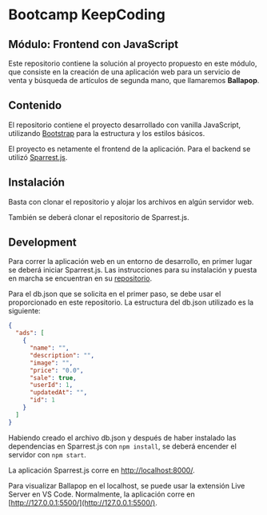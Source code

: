 # Bootcamp KeepCoding

## Módulo: Frontend con JavaScript

Este repositorio contiene la solución al proyecto propuesto en este módulo, que consiste en la creación de una aplicación web para un servicio de venta y búsqueda de artículos de segunda mano, que llamaremos **Ballapop**.

## Contenido

El repositorio contiene el proyecto desarrollado con vanilla JavaScript, utilizando [Bootstrap](https://getbootstrap.com/) para la estructura y los estilos básicos.

El proyecto es netamente el frontend de la aplicación. Para el backend se utilizó [Sparrest.js](https://github.com/kasappeal/sparrest.js).

## Instalación

Basta con clonar el repositorio y alojar los archivos en algún servidor web.

También se deberá clonar el repositorio de Sparrest.js.

## Development

Para correr la aplicación web en un entorno de desarrollo, en primer lugar se deberá iniciar Sparrest.js. Las instrucciones para su instalación y puesta en marcha se encuentran en su [repositorio](https://github.com/kasappeal/sparrest.js).

Para el db.json que se solicita en el primer paso, se debe usar el proporcionado en este repositorio. La estructura del db.json utilizado es la siguiente:

```json
{
  "ads": [
    {
      "name": "",
      "description": "",
      "image": "",
      "price": "0.0",
      "sale": true,
      "userId": 1,
      "updatedAt": "",
      "id": 1
    }
  ]
}
```

Habiendo creado el archivo db.json y después de haber instalado las dependencias en Sparrest.js con `npm install`, se deberá encender el servidor con `npm start`.

La aplicación Sparrest.js corre en [http://localhost:8000/](http://localhost:8000/).

Para visualizar Ballapop en el localhost, se puede usar la extensión Live Server en VS Code. Normalmente, la aplicación corre en [http://127.0.0.1:5500/](http://127.0.0.1:5500/).
